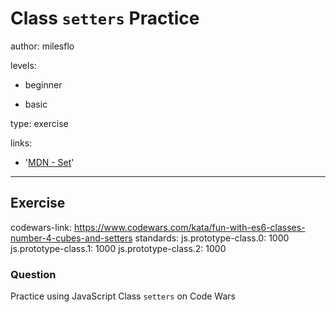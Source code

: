 # Class `setters` Practice
author: milesflo

levels:

  - beginner

  - basic

type: exercise

links:

  - '[MDN - Set](https://developer.mozilla.org/en-US/docs/Web/JavaScript/Reference/Functions/set)'

---
## Exercise
codewars-link: https://www.codewars.com/kata/fun-with-es6-classes-number-4-cubes-and-setters
standards:
    js.prototype-class.0: 1000
    js.prototype-class.1: 1000
    js.prototype-class.2: 1000
### Question
Practice using JavaScript Class `setters` on Code Wars

